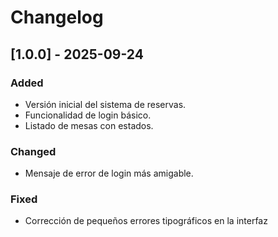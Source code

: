 # Changelog
## [1.0.0] - 2025-09-24
### Added
- Versión inicial del sistema de reservas.
- Funcionalidad de login básico.
- Listado de mesas con estados.
### Changed
- Mensaje de error de login más amigable.
### Fixed
- Corrección de pequeños errores tipográficos en la interfaz